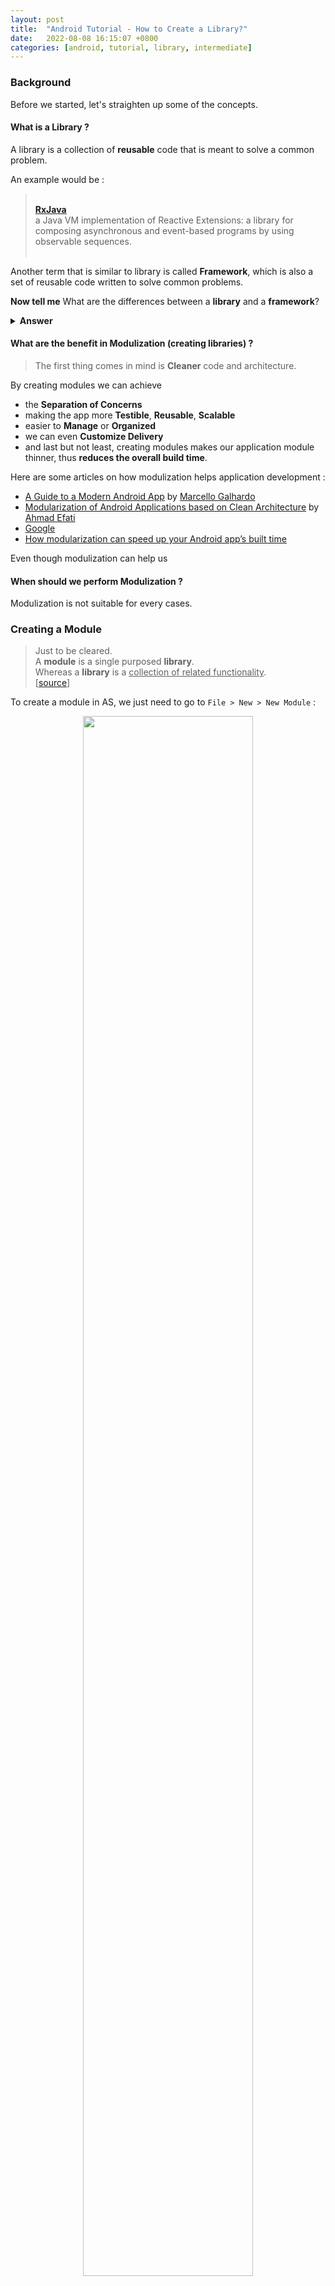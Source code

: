 ```yaml
---
layout: post
title:  "Android Tutorial - How to Create a Library?"
date:   2022-08-08 16:15:07 +0800
categories: [android, tutorial, library, intermediate]
---
```


### Background
Before we started, let's straighten up some of the concepts.

#### What is a Library ?

A library is a collection of **reusable** code that is meant to solve a common problem.

An example would be :

><br> <u>**[RxJava](https://github.com/ReactiveX/RxJava)**</u>
> <br>a Java VM implementation of Reactive Extensions: a library for composing asynchronous and event-based programs by using observable sequences.
><br><br/>

Another term that is similar to library is called **Framework**, which is also a set of reusable code written to solve common problems.

**Now tell me**
What are the differences between a **library** and a **framework**?

<details>
<summary><b>Answer</b></summary>

Personally, I've always consider a **Framework** as a *collection of libraries*, but *I was wrong*.

A **library** is like an accessory for your car, you can always

A **framework**, on the other hand, is like blueprints and materials that you might need to build a car.

Another way to put it is that a **framework** provides you with a specific resources that you can use to achieve a specific goal.

For instance, you cannot build a house using a **framework** specialized for car. Instead, you can get tools to convert a car into a house by importing a **library** for house building.

The technical difference lies in the term **inversion of control**.

<u><b>[What is IoC ?](https://en.wikipedia.org/wiki/Inversion_of_control)</b></u>

> "This inversion of control is sometimes
named the Hollywood principle, “Do not call us, we call You”"
><br><br>
> This term was introduced by Michael Mattsson in 1996 in his [thesis](https://www.researchgate.net/publication/2238535_Object-Oriented_Frameworks) on Object Oriented Framework.

An example of a framework would be :
> **Java API Framework** in Android Platform Architecture (aka **Application Framework**)
> <br><br>

<figure>
<center>
<a href = "https://developer.android.com/guide/platform">
<img src = "/images/common/android-platform-architecture.png" style = "width=50%"/>
<figcaption>Android Platform Architecture</figcaption>
</a>
</center>
</figure>

<br>
This is the framework Android application is build upon.

It provides you with the materials you'll need, such as Activity, Services, Content Provider and much more.

Not only that, it also controls how the app begins, how components interact with each other and the lifecycle of them.

These are some of the things that you are not in control of, thus Hollywood principle.


> <b>References :</b>
> - <b><u>[Framework vs Library: Full Comparison](https://www.interviewbit.com/blog/framework-vs-library/)</b></u>
> - <b><u>[The Difference Between a Framework and a Library](https://www.freecodecamp.org/news/the-difference-between-a-framework-and-a-library-bd133054023f/)</b></u>
> -<b><u>[Android Plateform Architecture](https://developer.android.com/guide/platform)</u></b>

</details>

#### What are the benefit in Modulization (creating libraries) ?
> The first thing comes in mind is **Cleaner** code and architecture.

By creating modules we can achieve
- the **Separation of Concerns**
- making the app more **Testible**, **Reusable**, **Scalable**
- easier to **Manage** or **Organized**
- we can even **Customize Delivery**
- and last but not least, creating modules makes our application module thinner, thus **reduces the overall build time**.

Here are some articles on how modulization helps application development :
- [A Guide to a Modern Android App](https://medium.com/quandoo/a-guide-to-a-modern-android-app-part-1-modularization-and-architecture-9f2aa91b3090) by [Marcello Galhardo](https://medium.com/@marcellogalhardo)
- [Modularization of Android Applications based on Clean Architecture](https://ahmad-efati.medium.com/modularization-of-android-applications-based-on-clean-architecture-18dc643e0562) by  [Ahmad Efati](https://ahmad-efati.medium.com/)
- <u>[Google](https://developer.android.com/topic/modularization)</u>
- <u>[How modularization can speed up your Android app’s built time](https://www.freecodecamp.org/news/how-modularisation-affects-build-time-of-an-android-application-43a984ce9968/)</u>

Even though modulization can help us

#### When should we perform Modulization ?
Modulization is not suitable for every cases.




### Creating a Module
> Just to be cleared.
  <br>A **module** is a single purposed **library**.
> <br>Whereas a **library** is a <u>collection of related functionality</u>.
> <br>[[source](https://stackoverflow.com/a/4101270/18597115)]


To create a module in AS, we just need to go to `File > New > New Module` : <br>
<figure>
<center>
<img src ="/images/posts/jekyll/2022-09-23-android-create-library-new-module.png" style="width:80%">

</center>
</figure>
<br>

Now you should see a dialog that shows a list of **Templates** that we can use on the left.
<br>

<figure>
<center>
<img src = "/images/posts/jekyll/2022-09-23-android-create-library-new-module-dialog.png" style="width:80%">
</center>
</figure>

<br>

The ones that are most likely to use are :
- **Phone & Tablet**
- **Android Library**
- **Android Native Library**
- **Java or Kotlin Library**
- **Kotlin Multiplatform Shared Module** aka **KMM**

#### Looking at the Template
Let's take a look at the purpose of these templates.

> **Phone & Tablet**

This is just the typical Application Template when we create an application.

> **Android Library**

This is a library similar to Application Template, but with some restrictions.

It is **mandatory** to include the following files :
- `/AndroidManifest.xml` (**mandatory**)
- `/classes.jar` (**mandatory**)
- `/res/` (**mandatory**)
- `/R.txt` (**mandatory**)

while the rest are left as **optional** :
- `/assets/` (optional)
- `/libs/*.jar` (optional)
- `/jni//*.so` (optional)
- `/proguard.txt` (optional)
- `/lint.jar` (optional)

> **Android Native Library**

This is used to add **C/C++** library in the app and uses **JNI** (**J**ava **N**ative **I**nteface) to interact with it.

> **Java or Kotlin Library**

This is similar with the Native Library, but instead of using C/C++, this library only contains **Java** or **Kotlin**.

#### Choosing a Template
So depends on your needs, you can choose any one you wish.

If you only wish the library to contain plain codes without any resources, then **Java or Kotlin Library** and **Android Native Library** might be the choice for you.

If you were like me, just trying to share a awesome custom view, then the one we are interested in is **Android Library**.

### Creating an Android Library
After creating the library, you should be able to see another package shown in the Project directory.

<figure>
<center>
<img src = "/images/posts/jekyll/2022-09-23-android-create-library-android-library.png" style="width:50%"/>
</center>
</figure>

<br>
The main difference between the library and the application module lies inside the Gradle.

Looking at the `build.gradle`, you will find the followings :
>**Android Library**
```java
plugins {
    id 'com.android.library'
}
```

>**Application Module**
```java
plugins {
    id 'com.android.application'
    id 'org.jetbrains.kotlin.android'
}
```

You can see Android Library uses `com.android.library` plugin instead of `com.android.application`.

Other than that, there's not much of difference.

After creating your library and writing your code, you can choose to import your library in serveral methods.

#### Importing a Library
You can import a library in 3 ways :
- Local Libary Module
- Local Binary
- Remote Binary

>**Local Library Module**

This is what we are currently facing.

In order to use the local library, we can simply add `implementation` in the `dependencies` :
```Java
dependencies {
    // Dependency on a local library module
    implementation project(':mylibrary')
}
```

>**Local Binaries**

This is when we wish to import a local `jar` file in the project.

You can go to `File > Project Structure > Dependencies` and follow the [instructions](https://developer.android.com/studio/projects/android-library#psd-add-aar-jar-dependency).

By the end, you should have this in the `dependencies` block :

```java
implementation files('my_src_folder/my_lib.aar')
// or if you are importing jar
implementation files('my_src_folder/my_lib.jar')
```

If you are not using Android Studio, then you can use the following instead :

```java
dependencies {
    implementation fileTree(dir: "my_src_folder", include: ["*.jar", "*.aar"])
}
```

> **Remote Binary**

This is when you need to use a library that's shared remotely.

Basically all you need to do is add :
```Java
implementation 'com.example.android:app-magic:12.3'

// which is the same as
implementation group:'com.example.android', name:'app-magic', version:'12.3'
```
Now that we know how to import libraries from various source, let's m

### Share Remotely

The two most popular repositories used are :

1. **[JitPack](https://docs.jitpack.io/intro/)**

2. **[Maven Central](https://maven.apache.org/repository/index.html)**
   an open source build system, developed by the Apache foundation and mostly used for java projects [[medium](https://proandroiddev.com/publishing-a-maven-artifact-1-3-glossary-bc0068a440e0)].

We will walkthrough on how to publish our library in both repositories.

#### Maven Central

><br>This is the "standard" way to publish, but it takes more steps.
><br/>

Before we publish our library, we need to install **Maven** by :
1. Download apache-maven from [here](https://maven.apache.org/download.cgi)
2. Install Maven by the steps over [here](https://maven.apache.org/install.html) and check if maven has been installed successfully.
   **Note:** in the step
   ```shell
   export PATH=/opt/apache-maven-3.8.6/bin:$PATH
   ```
   you need to use the proper path here you extracted `apache-maven-3.8.6` folder.

At the end, when you enter `mvn -v`, you should be able to see :

```shell
Apache Maven 3.8.6 (84538c9988a25aec085021c365c560670ad80f63)
Maven home: /Users/jimmy/Documents/apache-maven-3.8.6
Java version: 15.0.2,
vendor: AdoptOpenJDK,
runtime: /Library/Java/JavaVirtualMachines/adoptopenjdk-15-openj9.jdk/Contents/Home
```

If you get `command not found`, try closing your terminal and re-open it, allowing it read the updated PATH.


### Extra
Depending on the module you choose, you will be able to create libraries in different file types.

>If you choose **Java or Kotlin Library**

You can create a **Java Archive Resources** ( `jar` ) file.

This can be done using the following command :
```shell
jar cf jar-file input-file(s)
```

> If you choose **Android library**

You can create an **Android Archive Resource** ( `aar` )  file.

`.aar` can be created in [several ways](https://www.geeksforgeeks.org/different-ways-to-create-aar-file-in-android-studio/).

> If you choose **C/C++**

This will have to wait until I tried it out.

### References
1. [CodePath: Building your own Android library](https://github.com/codepath/android_guides/wiki/Building-your-own-Android-library)

2. [How to create a JAR file](https://www.tutorialspoint.com/How-to-create-a-JAR-file)
